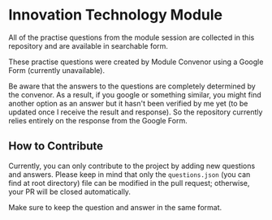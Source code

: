 # Innovation Technology Module

All of the practise questions from the module session are collected in this repository and are available in searchable form. 

These practise questions were created by Module Convenor using a Google Form (currently unavailable). 

Be aware that the answers to the questions are completely determined by the convenor. As a result, if you google or something similar, you might find another option as an answer but it hasn't been verified by me yet (to be updated once I receive the result and response). So the repository currently relies entirely on the response from the Google Form. 

## How to Contribute
Currently, you can only contribute to the project by adding new questions and answers. Please keep in mind that only the `questions.json` (you can find at root directory) file can be modified in the pull request; otherwise, your PR will be closed automatically. 

Make sure to keep the question and answer in the same format.

